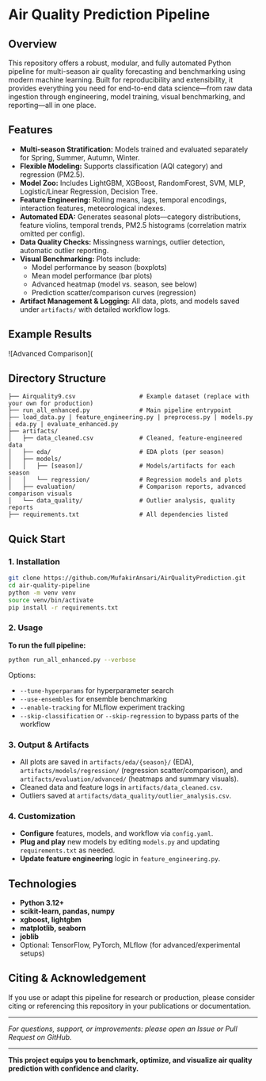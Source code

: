 # Air Quality Prediction Pipeline

## Overview

This repository offers a robust, modular, and fully automated Python pipeline for multi-season air quality forecasting and benchmarking using modern machine learning. Built for reproducibility and extensibility, it provides everything you need for end-to-end data science—from raw data ingestion through engineering, model training, visual benchmarking, and reporting—all in one place.

## Features

- **Multi-season Stratification:** Models trained and evaluated separately for Spring, Summer, Autumn, Winter.
- **Flexible Modeling:** Supports classification (AQI category) and regression (PM2.5).
- **Model Zoo:** Includes LightGBM, XGBoost, RandomForest, SVM, MLP, Logistic/Linear Regression, Decision Tree.
- **Feature Engineering:** Rolling means, lags, temporal encodings, interaction features, meteorological indexes.
- **Automated EDA:** Generates seasonal plots—category distributions, feature violins, temporal trends, PM2.5 histograms (correlation matrix omitted per config).
- **Data Quality Checks:** Missingness warnings, outlier detection, automatic outlier reporting.
- **Visual Benchmarking:** Plots include:
  - Model performance by season (boxplots)
  - Mean model performance (bar plots)
  - Advanced heatmap (model vs. season, see below)
  - Prediction scatter/comparison curves (regression)
- **Artifact Management & Logging:** All data, plots, and models saved under `artifacts/` with detailed workflow logs.
  
## Example Results

![Advanced Comparison](



## Directory Structure

```
├── Airquality9.csv                  # Example dataset (replace with your own for production)
├── run_all_enhanced.py              # Main pipeline entrypoint
├── load_data.py | feature_engineering.py | preprocess.py | models.py | eda.py | evaluate_enhanced.py
├── artifacts/
│   ├── data_cleaned.csv             # Cleaned, feature-engineered data
│   ├── eda/                         # EDA plots (per season)
│   ├── models/
│   │   ├── [season]/                # Models/artifacts for each season
│   │   └── regression/              # Regression models and plots
│   ├── evaluation/                  # Comparison reports, advanced comparison visuals
│   └── data_quality/                # Outlier analysis, quality reports
├── requirements.txt                 # All dependencies listed
```

## Quick Start

### 1. Installation

```bash
git clone https://github.com/MufakirAnsari/AirQualityPrediction.git
cd air-quality-pipeline
python -m venv venv
source venv/bin/activate
pip install -r requirements.txt
```

### 2. Usage

**To run the full pipeline:**
```bash
python run_all_enhanced.py --verbose
```
Options:
- `--tune-hyperparams` for hyperparameter search
- `--use-ensembles` for ensemble benchmarking
- `--enable-tracking` for MLflow experiment tracking
- `--skip-classification` or `--skip-regression` to bypass parts of the workflow

### 3. Output & Artifacts

- All plots are saved in `artifacts/eda/{season}/` (EDA), `artifacts/models/regression/` (regression scatter/comparison), and `artifacts/evaluation/advanced/` (heatmaps and summary visuals).
- Cleaned data and feature logs in `artifacts/data_cleaned.csv`.
- Outliers saved at `artifacts/data_quality/outlier_analysis.csv`.

### 4. Customization

- **Configure** features, models, and workflow via `config.yaml`.
- **Plug and play** new models by editing `models.py` and updating `requirements.txt` as needed.
- **Update feature engineering** logic in `feature_engineering.py`.

## Technologies

- **Python 3.12+**
- **scikit-learn, pandas, numpy**
- **xgboost, lightgbm**
- **matplotlib, seaborn**
- **joblib**
- Optional: TensorFlow, PyTorch, MLflow (for advanced/experimental setups)

## Citing & Acknowledgement

If you use or adapt this pipeline for research or production, please consider citing or referencing this repository in your publications or documentation.

***

*For questions, support, or improvements: please open an Issue or Pull Request on GitHub.*

***

**This project equips you to benchmark, optimize, and visualize air quality prediction with confidence and clarity.**
